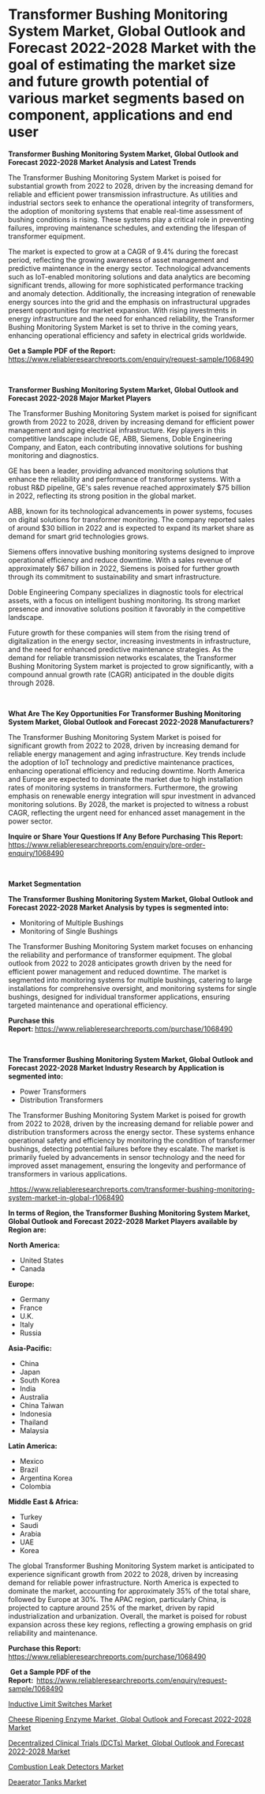 <p><h1>Transformer Bushing Monitoring System Market, Global Outlook and Forecast 2022-2028 Market with the goal of estimating the market size and future growth potential of various market segments based on component, applications and end user</h1></p><p><strong>Transformer Bushing Monitoring System Market, Global Outlook and Forecast 2022-2028 Market Analysis and Latest Trends</strong></p>
<p><p>The Transformer Bushing Monitoring System Market is poised for substantial growth from 2022 to 2028, driven by the increasing demand for reliable and efficient power transmission infrastructure. As utilities and industrial sectors seek to enhance the operational integrity of transformers, the adoption of monitoring systems that enable real-time assessment of bushing conditions is rising. These systems play a critical role in preventing failures, improving maintenance schedules, and extending the lifespan of transformer equipment.</p><p>The market is expected to grow at a CAGR of 9.4% during the forecast period, reflecting the growing awareness of asset management and predictive maintenance in the energy sector. Technological advancements such as IoT-enabled monitoring solutions and data analytics are becoming significant trends, allowing for more sophisticated performance tracking and anomaly detection. Additionally, the increasing integration of renewable energy sources into the grid and the emphasis on infrastructural upgrades present opportunities for market expansion. With rising investments in energy infrastructure and the need for enhanced reliability, the Transformer Bushing Monitoring System Market is set to thrive in the coming years, enhancing operational efficiency and safety in electrical grids worldwide.</p></p>
<p><strong>Get a Sample PDF of the Report:&nbsp;</strong> <a href="https://www.reliableresearchreports.com/enquiry/request-sample/1068490?utm_campaign=36&utm_medium=2&utm_source=Github&utm_content=ia&utm_term=03122024&utm_id=transformer-bushing-monitoring-system-market-global-outlook-and-forecast-2022-2028">https://www.reliableresearchreports.com/enquiry/request-sample/1068490</a></p>
<p>&nbsp;</p>
<p><strong>Transformer Bushing Monitoring System Market, Global Outlook and Forecast 2022-2028 Major Market Players</strong></p>
<p><p>The Transformer Bushing Monitoring System market is poised for significant growth from 2022 to 2028, driven by increasing demand for efficient power management and aging electrical infrastructure. Key players in this competitive landscape include GE, ABB, Siemens, Doble Engineering Company, and Eaton, each contributing innovative solutions for bushing monitoring and diagnostics.</p><p>GE has been a leader, providing advanced monitoring solutions that enhance the reliability and performance of transformer systems. With a robust R&D pipeline, GE's sales revenue reached approximately $75 billion in 2022, reflecting its strong position in the global market.</p><p>ABB, known for its technological advancements in power systems, focuses on digital solutions for transformer monitoring. The company reported sales of around $30 billion in 2022 and is expected to expand its market share as demand for smart grid technologies grows.</p><p>Siemens offers innovative bushing monitoring systems designed to improve operational efficiency and reduce downtime. With a sales revenue of approximately $67 billion in 2022, Siemens is poised for further growth through its commitment to sustainability and smart infrastructure.</p><p>Doble Engineering Company specializes in diagnostic tools for electrical assets, with a focus on intelligent bushing monitoring. Its strong market presence and innovative solutions position it favorably in the competitive landscape.</p><p>Future growth for these companies will stem from the rising trend of digitalization in the energy sector, increasing investments in infrastructure, and the need for enhanced predictive maintenance strategies. As the demand for reliable transmission networks escalates, the Transformer Bushing Monitoring System market is projected to grow significantly, with a compound annual growth rate (CAGR) anticipated in the double digits through 2028.</p></p>
<p>&nbsp;</p>
<p><strong>What Are The Key Opportunities For Transformer Bushing Monitoring System Market, Global Outlook and Forecast 2022-2028 Manufacturers?</strong></p>
<p><p>The Transformer Bushing Monitoring System Market is poised for significant growth from 2022 to 2028, driven by increasing demand for reliable energy management and aging infrastructure. Key trends include the adoption of IoT technology and predictive maintenance practices, enhancing operational efficiency and reducing downtime. North America and Europe are expected to dominate the market due to high installation rates of monitoring systems in transformers. Furthermore, the growing emphasis on renewable energy integration will spur investment in advanced monitoring solutions. By 2028, the market is projected to witness a robust CAGR, reflecting the urgent need for enhanced asset management in the power sector.</p></p>
<p><strong>Inquire or Share Your Questions If Any Before Purchasing This Report:</strong> <a href="https://www.reliableresearchreports.com/enquiry/pre-order-enquiry/1068490?utm_campaign=36&utm_medium=2&utm_source=Github&utm_content=ia&utm_term=03122024&utm_id=transformer-bushing-monitoring-system-market-global-outlook-and-forecast-2022-2028">https://www.reliableresearchreports.com/enquiry/pre-order-enquiry/1068490</a></p>
<p>&nbsp;</p>
<p><strong>Market Segmentation</strong></p>
<p><strong>The Transformer Bushing Monitoring System Market, Global Outlook and Forecast 2022-2028 Market Analysis by types is segmented into:</strong></p>
<p><ul><li>Monitoring of Multiple Bushings</li><li>Monitoring of Single Bushings</li></ul></p>
<p><p>The Transformer Bushing Monitoring System market focuses on enhancing the reliability and performance of transformer equipment. The global outlook from 2022 to 2028 anticipates growth driven by the need for efficient power management and reduced downtime. The market is segmented into monitoring systems for multiple bushings, catering to large installations for comprehensive oversight, and monitoring systems for single bushings, designed for individual transformer applications, ensuring targeted maintenance and operational efficiency.</p></p>
<p><strong>Purchase this Report:&nbsp;</strong><a href="https://www.reliableresearchreports.com/purchase/1068490?utm_campaign=36&utm_medium=2&utm_source=Github&utm_content=ia&utm_term=03122024&utm_id=transformer-bushing-monitoring-system-market-global-outlook-and-forecast-2022-2028">https://www.reliableresearchreports.com/purchase/1068490</a></p>
<p>&nbsp;</p>
<p><strong>The Transformer Bushing Monitoring System Market, Global Outlook and Forecast 2022-2028 Market Industry Research by Application is segmented into:</strong></p>
<p><ul><li>Power Transformers</li><li>Distribution Transformers</li></ul></p>
<p><p>The Transformer Bushing Monitoring System Market is poised for growth from 2022 to 2028, driven by the increasing demand for reliable power and distribution transformers across the energy sector. These systems enhance operational safety and efficiency by monitoring the condition of transformer bushings, detecting potential failures before they escalate. The market is primarily fueled by advancements in sensor technology and the need for improved asset management, ensuring the longevity and performance of transformers in various applications.</p></p>
<p><a href="https://www.reliableresearchreports.com/transformer-bushing-monitoring-system-market-in-global-r1068490?utm_campaign=36&utm_medium=2&utm_source=Github&utm_content=ia&utm_term=03122024&utm_id=transformer-bushing-monitoring-system-market-global-outlook-and-forecast-2022-2028">&nbsp;https://www.reliableresearchreports.com/transformer-bushing-monitoring-system-market-in-global-r1068490</a></p>
<p><strong>In terms of Region, the Transformer Bushing Monitoring System Market, Global Outlook and Forecast 2022-2028 Market Players available by Region are:</strong></p>
<p>
    <p> <strong> North America: </strong>
        <ul>
            <li>United States</li>
            <li>Canada</li>
        </ul>
        </p> 
    <p> <strong> Europe: </strong>
        <ul>
            <li>Germany</li>
            <li>France</li>
            <li>U.K.</li>
            <li>Italy</li>
            <li>Russia</li>
        </ul>
        </p> 
    <p> <strong> Asia-Pacific: </strong>
        <ul>
            <li>China</li>
            <li>Japan</li>
            <li>South Korea</li>
            <li>India</li>
            <li>Australia</li>
            <li>China Taiwan</li>
            <li>Indonesia</li>
            <li>Thailand</li>
            <li>Malaysia</li>
        </ul>
        </p> 
    <p> <strong> Latin America: </strong>
        <ul>
            <li>Mexico</li>
            <li>Brazil</li>
            <li>Argentina Korea</li>
            <li>Colombia</li>
        </ul>
        </p> 
    <p> <strong> Middle East & Africa: </strong>
        <ul>
            <li>Turkey</li>
            <li>Saudi</li>
            <li>Arabia</li>
            <li>UAE</li>
            <li>Korea</li>
        </ul>
    </p>
    </p>
<p><p>The global Transformer Bushing Monitoring System market is anticipated to experience significant growth from 2022 to 2028, driven by increasing demand for reliable power infrastructure. North America is expected to dominate the market, accounting for approximately 35% of the total share, followed by Europe at 30%. The APAC region, particularly China, is projected to capture around 25% of the market, driven by rapid industrialization and urbanization. Overall, the market is poised for robust expansion across these key regions, reflecting a growing emphasis on grid reliability and maintenance.</p></p>
<p><strong>Purchase this Report: </strong><a href="https://www.reliableresearchreports.com/purchase/1068490?utm_campaign=36&utm_medium=2&utm_source=Github&utm_content=ia&utm_term=03122024&utm_id=transformer-bushing-monitoring-system-market-global-outlook-and-forecast-2022-2028">https://www.reliableresearchreports.com/purchase/1068490</a></p>
<p>&nbsp;<strong>Get a Sample PDF of the Report:&nbsp;&nbsp;</strong><a href="https://www.reliableresearchreports.com/enquiry/request-sample/1068490?utm_campaign=36&utm_medium=2&utm_source=Github&utm_content=ia&utm_term=03122024&utm_id=transformer-bushing-monitoring-system-market-global-outlook-and-forecast-2022-2028">https://www.reliableresearchreports.com/enquiry/request-sample/1068490</a></p>
<p><strong></strong></p>
<p><p><a href="https://www.linkedin.com/pulse/projected-cagr-107-inductive-limit-switches-market-analysis-c6mxc?utm_campaign=36&utm_medium=2&utm_source=Github&utm_content=ia&utm_term=03122024&utm_id=transformer-bushing-monitoring-system-market-global-outlook-and-forecast-2022-2028">Inductive Limit Switches Market</a></p><p><a href="https://github.com/tamvrosiya/Market-Research-Report-List-6/blob/main/cheese-ripening-enzyme-market-global-outlook-and-forecast-2022-2028-market.md?utm_campaign=36&utm_medium=2&utm_source=Github&utm_content=ia&utm_term=03122024&utm_id=transformer-bushing-monitoring-system-market-global-outlook-and-forecast-2022-2028">Cheese Ripening Enzyme Market, Global Outlook and Forecast 2022-2028 Market</a></p><p><a href="https://github.com/SanjidaKhan901/Market-Research-Report-List-1/blob/main/decentralized-clinical-trials-dcts-market-global-outlook-and-forecast-2022-2028-market.md?utm_campaign=36&utm_medium=2&utm_source=Github&utm_content=ia&utm_term=03122024&utm_id=transformer-bushing-monitoring-system-market-global-outlook-and-forecast-2022-2028">Decentralized Clinical Trials (DCTs) Market, Global Outlook and Forecast 2022-2028 Market</a></p><p><a href="https://issuu.com/reportprime-2/docs/combustion-leak-detectors-market-size-2030.pptx?utm_campaign=36&utm_medium=2&utm_source=Github&utm_content=ia&utm_term=03122024&utm_id=transformer-bushing-monitoring-system-market-global-outlook-and-forecast-2022-2028">Combustion Leak Detectors Market</a></p><p><a href="https://www.linkedin.com/pulse/deaerator-tanks-market-report-expected-cagr-64-examines-xszfc?utm_campaign=36&utm_medium=2&utm_source=Github&utm_content=ia&utm_term=03122024&utm_id=transformer-bushing-monitoring-system-market-global-outlook-and-forecast-2022-2028">Deaerator Tanks Market</a></p></p>